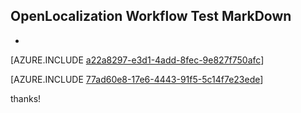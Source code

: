 ## OpenLocalization Workflow Test MarkDown
* 

[AZURE.INCLUDE [a22a8297-e3d1-4add-8fec-9e827f750afc](calleeMd1.md)]



[AZURE.INCLUDE [77ad60e8-17e6-4443-91f5-5c14f7e23ede](calleeMd2.md)]

 
thanks!